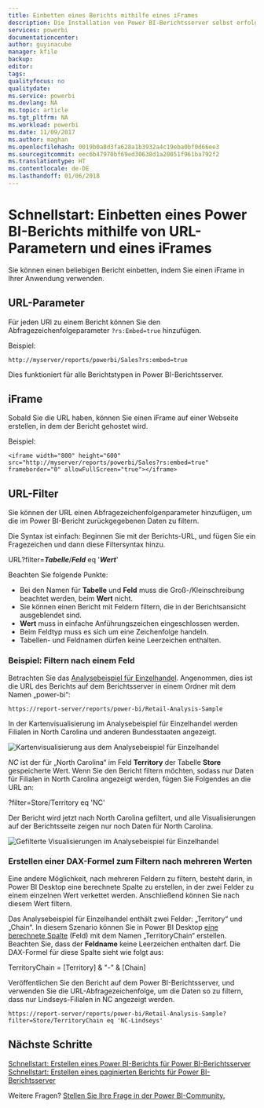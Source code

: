 ```yaml
---
title: Einbetten eines Berichts mithilfe eines iFrames
description: Die Installation von Power BI-Berichtsserver selbst erfolgt sehr schnell. Die Schritte zum Herunterladen, Installieren und Konfigurieren bis zur Inbetriebnahme dauern nur wenige Minuten.
services: powerbi
documentationcenter: 
author: guyinacube
manager: kfile
backup: 
editor: 
tags: 
qualityfocus: no
qualitydate: 
ms.service: powerbi
ms.devlang: NA
ms.topic: article
ms.tgt_pltfrm: NA
ms.workload: powerbi
ms.date: 11/09/2017
ms.author: maghan
ms.openlocfilehash: 0019b0a8d3fa628a1b3932a4c19eba0bf0d66ee3
ms.sourcegitcommit: eec6b47970bf69ed30638d1a20051f961ba792f2
ms.translationtype: HT
ms.contentlocale: de-DE
ms.lasthandoff: 01/06/2018
---
```

# <a name="quickstart-embed-a-power-bi-report-using-an-iframe-and-url-parameters"></a>Schnellstart: Einbetten eines Power BI-Berichts mithilfe von URL-Parametern und eines iFrames

Sie können einen beliebigen Bericht einbetten, indem Sie einen iFrame in Ihrer Anwendung verwenden. 

## <a name="url-parameter"></a>URL-Parameter

Für jeden URl zu einem Bericht können Sie den Abfragezeichenfolgeparameter `?rs:Embed=true` hinzufügen.

Beispiel:

```
http://myserver/reports/powerbi/Sales?rs:embed=true
```

Dies funktioniert für alle Berichtstypen in Power BI-Berichtsserver.

## <a name="iframe"></a>iFrame

Sobald Sie die URL haben, können Sie einen iFrame auf einer Webseite erstellen, in dem der Bericht gehostet wird.

Beispiel:

```
<iframe width="800" height="600" src="http://myserver/reports/powerbi/Sales?rs:embed=true" frameborder="0" allowFullScreen="true"></iframe>
```

## <a name="url-filter"></a>URL-Filter

Sie können der URL einen Abfragezeichenfolgenparameter hinzufügen, um die im Power BI-Bericht zurückgegebenen Daten zu filtern.

Die Syntax ist einfach: Beginnen Sie mit der Berichts-URL, und fügen Sie ein Fragezeichen und dann diese Filtersyntax hinzu.

URL?filter=***Tabelle***/***Feld*** eq '***Wert***'

Beachten Sie folgende Punkte:

- Bei den Namen für **Tabelle** und **Feld** muss die Groß-/Kleinschreibung beachtet werden, beim **Wert** nicht.
- Sie können einen Bericht mit Feldern filtern, die in der Berichtsansicht ausgeblendet sind.
- **Wert** muss in einfache Anführungszeichen eingeschlossen werden.
- Beim Feldtyp muss es sich um eine Zeichenfolge handeln.
- Tabellen- und Feldnamen dürfen keine Leerzeichen enthalten.

###  <a name="example-filter-on-a-field"></a>Beispiel: Filtern nach einem Feld

Betrachten Sie das [Analysebeispiel für Einzelhandel](../sample-datasets.md). Angenommen, dies ist die URL des Berichts auf dem Berichtsserver in einem Ordner mit dem Namen „power-bi“:

```
https://report-server/reports/power-bi/Retail-Analysis-Sample
```

In der Kartenvisualisierung im Analysebeispiel für Einzelhandel werden Filialen in North Carolina und anderen Bundesstaaten angezeigt.

![Kartenvisualisierung aus dem Analysebeispiel für Einzelhandel](media/quickstart-embed/report-server-retail-analysis-sample-map.png)

*NC* ist der für „North Carolina“ im Feld **Territory** der Tabelle **Store** gespeicherte Wert. Wenn Sie den Bericht filtern möchten, sodass nur Daten für Filialen in North Carolina angezeigt werden, fügen Sie Folgendes an die URL an:

?filter=Store/Territory eq 'NC'

Der Bericht wird jetzt nach North Carolina gefiltert, und alle Visualisierungen auf der Berichtsseite zeigen nur noch Daten für North Carolina.

![Gefilterte Visualisierungen im Analysebeispiel für Einzelhandel](media/quickstart-embed/report-server-retail-analysis-sample-filtered-map.png)

### <a name="create-a-dax-formula-to-filter-on-multiple-values"></a>Erstellen einer DAX-Formel zum Filtern nach mehreren Werten

Eine andere Möglichkeit, nach mehreren Feldern zu filtern, besteht darin, in Power BI Desktop eine berechnete Spalte zu erstellen, in der zwei Felder zu einem einzelnen Wert verkettet werden. Anschließend können Sie nach diesem Wert filtern.

Das Analysebeispiel für Einzelhandel enthält zwei Felder: „Territory“ und „Chain“. In diesem Szenario können Sie in Power BI Desktop [eine berechnete Spalte](../desktop-tutorial-create-calculated-columns.md) (Feld) mit dem Namen „TerritoryChain“ erstellen. Beachten Sie, dass der **Feldname** keine Leerzeichen enthalten darf. Die DAX-Formel für diese Spalte sieht wie folgt aus:

TerritoryChain = [Territory] & "-" & [Chain]

Veröffentlichen Sie den Bericht auf dem Power BI-Berichtsserver, und verwenden Sie die URL-Abfragezeichenfolge, um die Daten so zu filtern, dass nur Lindseys-Filialen in NC angezeigt werden.

```
https://report-server/reports/power-bi/Retail-Analysis-Sample?filter=Store/TerritoryChain eq 'NC-Lindseys'

```

## <a name="next-steps"></a>Nächste Schritte

[Schnellstart: Erstellen eines Power BI-Berichts für Power BI-Berichtsserver](quickstart-create-powerbi-report.md)  
[Schnellstart: Erstellen eines paginierten Berichts für Power BI-Berichtsserver](quickstart-create-paginated-report.md)  

Weitere Fragen? [Stellen Sie Ihre Frage in der Power BI-Community.](https://community.powerbi.com/)